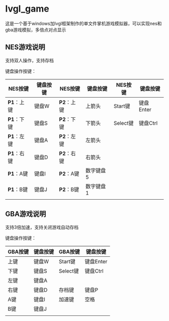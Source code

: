 # lvgl_game

这是一个基于windows加lvgl框架制作的单文件掌机游戏模拟器，可以实现nes和gba游戏模拟，多倍点对点显示

## NES游戏说明

支持双人操作，支持存档

键盘操作按键：

| NES按键      | 键盘按键 | NES按键      | 键盘按键  | NES按键  | 键盘按键  |
| ------------ | -------- | ------------ | --------- | -------- | --------- |
| **P1**：上键 | 键盘W    | **P2**：上键 | 上箭头    | Start键  | 键盘Enter |
| **P1**：下键 | 键盘S    | **P2**：下键 | 下箭头    | Select键 | 键盘Ctrl  |
| **P1**：左键 | 键盘A    | **P2**：左键 | 左箭头    |          |           |
| **P1**：右键 | 键盘D    | **P2**：右键 | 右箭头    |          |           |
| **P1**：A键  | 键盘I    | **P2**：A键  | 数字键盘5 |          |           |
| **P1**：B键  | 键盘J    | **P2**：B键  | 数字键盘1 |          |           |
|              |          |              |           |          |           |

## GBA游戏说明

支持3倍加速，支持关闭游戏自动存档

键盘操作按键：

| GBA按键 | 键盘按键 | GBA按键  | 键盘按键  |
| ------- | -------- | -------- | --------- |
| 上键    | 键盘W    | Start键  | 键盘Enter |
| 下键    | 键盘S    | Select键 | 键盘Ctrl  |
| 左键    | 键盘A    |          |           |
| 右键    | 键盘D    | 存档键   | 键盘P     |
| A键     | 键盘I    | 加速键   | 空格      |
| B键     | 键盘J    |          |           |
|         |          |          |           |

